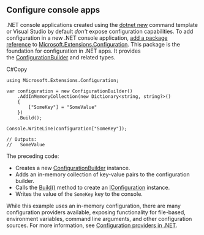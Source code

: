 ## Configure console apps

.NET console applications created using the [dotnet new](https://learn.microsoft.com/en-us/dotnet/core/tools/dotnet-new) command template or Visual Studio by default _don't_ expose configuration capabilities. To add configuration in a new .NET console application, [add a package reference](https://learn.microsoft.com/en-us/dotnet/core/tools/dotnet-package-add) to [Microsoft.Extensions.Configuration](https://www.nuget.org/packages/Microsoft.Extensions.Configuration). This package is the foundation for configuration in .NET apps. It provides the [ConfigurationBuilder](https://learn.microsoft.com/en-us/dotnet/api/microsoft.extensions.configuration.configurationbuilder) and related types.

C#Copy

```
using Microsoft.Extensions.Configuration;

var configuration = new ConfigurationBuilder()
    .AddInMemoryCollection(new Dictionary<string, string?>()
    {
        ["SomeKey"] = "SomeValue"
    })
    .Build();

Console.WriteLine(configuration["SomeKey"]);

// Outputs:
//   SomeValue
```

The preceding code:

- Creates a new [ConfigurationBuilder](https://learn.microsoft.com/en-us/dotnet/api/microsoft.extensions.configuration.configurationbuilder) instance.
- Adds an in-memory collection of key-value pairs to the configuration builder.
- Calls the [Build()](https://learn.microsoft.com/en-us/dotnet/api/microsoft.extensions.configuration.configurationbuilder.build#microsoft-extensions-configuration-configurationbuilder-build) method to create an [IConfiguration](https://learn.microsoft.com/en-us/dotnet/api/microsoft.extensions.configuration.iconfiguration) instance.
- Writes the value of the `SomeKey` key to the console.

While this example uses an in-memory configuration, there are many configuration providers available, exposing functionality for file-based, environment variables, command line arguments, and other configuration sources. For more information, see [Configuration providers in .NET](https://learn.microsoft.com/en-us/dotnet/core/extensions/configuration-providers).